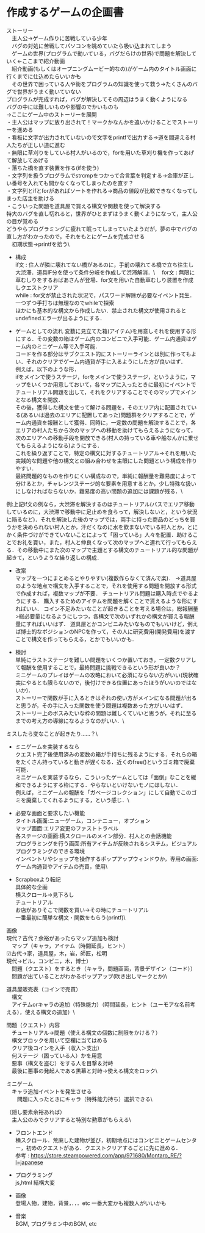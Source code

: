 # 作成するゲームの企画書
ストーリー\
　主人公→ゲーム作りに苦戦している少年\
　バグの対処に苦戦してパソコンを眺めていたら吸い込まれてしまう\
　ゲームの世界(プログラムで動いている，バグだらけの世界)で問題を解決していく←ここまで紹介動画\
　紹介動画(もしくはオープニングムービー的なの)がゲーム内のタイトル画面に行くまでに仕込めたらいいかも\
　その世界で困っている人や街をプログラムの知識を使って救う→たくさんのバグで世界がうまく動いていない\
  プログラムが完成すれば，バグが解決してその周辺はうまく動くようになる\
  バグの中には難しいものや影響のでかいものも\
  →ここにゲーム中のストーリーを展開\
    ・主人公はマップに放り出されて！マークかなんかを追いかけることでストーリーを進める\
    ・看板に文字が出力されていないので文字をprintfで出力する→道を間違える村人たちが正しい道に進む\
    ・無限に草刈りをしている村人がいるので，forを用いた草刈り機を作ってあげて解放してあげる\
    ・落ちた橋を直す装置を作る(ifを使う)\
    ・文字列を扱うプログラムでstrcmpをつかって合言葉を判定する→金庫が正しい番号を入れても開かなくなってしまったのを直す？\
    ・文字列とifとforがあればソートを作れる→商品の値段が比較できなくなってしまった店主を助ける\
    ・こういった問題を道具屋で買える構文や関数を使って解決する\
  特大のバグを直し切れると，世界がひとまずはうまく動くようになって，主人公の目が覚める\
  どうやらプログラミングに疲れて眠ってしまっていたようだが，夢の中でバグの直し方がわかったので，それをもとにゲームを完成させる\
　初期状態→printfを拾う\

* 構成\
if文 : 住人が隣に壊れてない橋があるのに，手前の壊れてる橋で立ち往生し大渋滞．道具IF分を使って条件分岐を作成して渋滞解消．\　
for文 : 無限に草むしりをするおばあさんが登場．for文を用いた自動草むしり装置を作成しクエストクリア \
while : for文が禁止された状況で，パスワード解除が必要なイベント発生．一つずつ手打ちは無理なのでwhileで探索 \
ほかにも基本的な構文から作成したい．禁止された構文が使用されるとundefinedエラーが出るようにする．
  
* ゲームとしての流れ
変数に見立てた箱(アイテム)を用意しそれを使用する形にする．その変数の箱はゲーム内のコンビニで入手可能．ゲーム内通貨はゲーム内のミニゲーム等で入手可能．\
コードを作る部分はサブクエスト的にストーリーラインとは別に作ってもよい．それのクリアでゲーム内通貨が手に入るようにした方が良いはず．\
例えば，以下のような形．\
ifをメインで使うステージ，forをメインで使うステージ，というように，マップをいくつか用意しておいて，各マップに入ったときに最初にイベントでチュートリアル問題を出して，それをクリアすることでそのマップでメインとなる構文を開放．\
その後，獲得した構文を使って解ける問題を，そのエリア内に配置されている(あるいは過去のエリアに配置してあった)問題群をクリアすることで，ゲーム内通貨を報酬として獲得．同時に，一定数の問題を解決することで，各エリアの村人たちから次のマップへの移動を助けてもらえるようになって，次のエリアへの移動手段を開放できる(村人の持っている車や船なんかに乗せてもらえるようになる)ようにする．\
これを繰り返すことで，特定の構文に対するチュートリアル→それを用いた実践的な問題や他の構文との組み合わせを主眼にした問題という構成を作りやすい．\
最終問題的なものを作りにくい構成なので，単純に報酬量を難易度によって分けるとか，チャレンジステージ的な要素を用意するとか，少し特殊な扱いにしなければならないか．難易度の高い問題の追加には課題が残る．\

例:上記if文の例なら，大渋滞を解決するのはチュートリアル(バスでエリア移動しているのに，大渋滞で移動中に足止めを食らって，解決しないと，という状況に陥るなど)．それを解決した後のマップでは，両手に持った商品のどっちを買うかを決められない村人とか，汗だくなのに水を飲まないでいる村人とか，とにかく条件づけができていないことによって「困っている」人々を配置．助けることでお礼を貰い，また，村人と仲良くなって次のマップへと連れて行ってもらえる．その移動中にまた次のマップで主題とする構文のチュートリアル的な問題が起きて，というような繰り返しの構成．

* 改案\
マップを一つにまとめるとやりやすい(複数作らなくて済んで楽)．
→道具屋のような地点で構文を入手することで，それを使用する問題を開放する形式で作成すれば，複数マップが不要．
チュートリアル問題は購入時点でやるようにする．
購入するためのアイテムを問題を解くことで貰えるような形にすればいい．
コイン不足みたいなことが起きることを考える場合は，総報酬量>総必要量になるようにしつつ，各構文で次のいずれかの構文が買える報酬量にすればいいはず．
道具屋とかコンビニみたいなものでもいいけど，例えば博士的なポジションのNPCを作って，その人に研究費用(開発費用)を渡すことで構文を作ってもらえる，とかでもいいかも．

* 検討\
単純にラストステージを難しい問題をいくつか置いておき，一定数クリアして報酬を使用することで，最終問題に挑戦できるという形が良いか？\
ミニゲームのプレイはゲームの攻略において必須にならない方がいい(現状確実にやるとも限らないので，後付けできる位置にあったほうがいいのではないか)．\
ストーリーで関数が手に入るときはそれの使い方がメインになる問題が出ると思うが，その手に入った関数を使う問題は複数あった方がいいはず．\
ストーリー上のボスみたいな枠の問題は難しくていいと思うが，それに至るまでの考え方の導線になるようなのがいい．\
  
ミスしたら変なことが起きたり……？\

* ミニゲームを実装するなら\
クエスト完了後使用済みの変数の箱が手持ちに残るようにする．それらの箱をたくさん持っていると動きが遅くなる．近くのfree()というゴミ箱で廃棄可能．\
ミニゲームを実装するなら，こういったゲームとしては「面倒」なことを緩和できるようにする枠にする．やらないといけないモノにはしない．\
例えば，ミニゲームの報酬を「ガベージコレクション」にして自動でこのゴミを廃棄してくれるようにする，という感じ．\

* 必要な画面と要求したい機能\
タイトル画面:ニューゲーム，コンテニュー，オプション\
マップ画面:エリア変更のファストトラベル\
各ステージの画面:横スクロールのメイン部分．村人との会話機能\
プログラミングを行う画面:所有アイテムが反映されるシステム，ビジュアルプログラミングのできる環境\
インベントリやショップを操作するポップアップウィンドウか，専用の画面:ゲーム内通貨やアイテムの売買，使用\

* Scrapboxより転記\
具体的な企画\
横スクロール→見下ろし\
チュートリアル\
お店がありそこで関数を買い→その時にチュートリアル\
一番最初に簡単な構文・関数をもらう(printf)\

画像\
現代？古代？余裕があったらマップ追加も検討\
　マップ（キャラ，アイテム（時間延長，ヒント）\
☑古代→家，道具屋，木，岩，師匠，松明\
現代→ビル，コンビニ，木，博士）\
　問題（クエスト）をするとき（キャラ，問題画面，背景デザイン（コード））	\
　問題が出ていることがわかるポップアップ(吹き出しマークとか)\

道具屋販売表（コインで売買）\
　構文\
　アイテムorキャラの追加（特殊能力）（時間延長，ヒント（ユーモアな名前考える），使える構文の追加）\

問題（クエスト）内容\
　チュートリアル→問題（使える構文の個数に制限をかける？）\
　構文ブロックを用いて空欄に当てはめる\
　クリア後コインを入手（収入＞支出）\
　何ステージ（困っている人）かを用意\
　悪事（構文を盗む）をする人を目撃＆対峙\
　最後に悪事の発起人である黒幕と対峙→使える構文をロック\

ミニゲーム\
　キャラ追加イベントを発生させる\
　　問題に入ったときにキャラ（特殊能力持ち）選択できる\

（隠し要素余裕あれば）\
　主人公のみでクリアすると特別な勲章がもらえる\

 
* フロントエンド\
横スクロール．荒廃した建物が並び，初期地点にはコンビニとゲームセンター，初めのクエストがある．クエストクリアするごとに先に進める．\
参考 : https://store.steampowered.com/app/971680/Montaro_RE/?l=japanese 

* プログラミング\
js,html 結構大変

* 画像\
登場人物，建物，背景，．．．etc 一番大変かも複数人がいいかも

* 音楽 \
BGM, プログラミン中のBGM, etc
